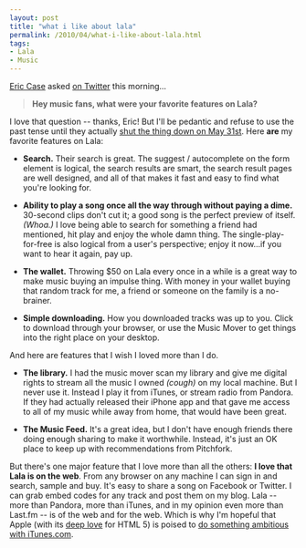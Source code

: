 ```yaml
---
layout: post
title: "what i like about lala"
permalink: /2010/04/what-i-like-about-lala.html
tags:
- Lala
- Music
---
```


[Eric Case](http://vedana.net/) asked [on Twitter](http://twitter.com/Case/status/13134564241) this morning...

> **Hey music fans, what were your favorite features on Lala?**

I love that question -- thanks, Eric! But I'll be pedantic and refuse to use the past tense until they actually [shut the thing down on May 31st](http://www.techmeme.com/100430/p6#a100430p6). Here **are** my favorite features on Lala:

*   **Search.** Their search is great. The suggest / autocomplete on the form element is logical, the search results are smart, the search result pages are well designed, and all of that makes it fast and easy to find what you're looking for.
    
*   **Ability to play a song once all the way through without paying a dime.** 30-second clips don't cut it; a good song is the perfect preview of itself. _(Whoa.)_ I love being able to search for something a friend had mentioned, hit play and enjoy the whole damn thing. The single-play-for-free is also logical from a user's perspective; enjoy it now...if you want to hear it again, pay up.
    
*   **The wallet.** Throwing $50 on Lala every once in a while is a great way to make music buying an impulse thing. With money in your wallet buying that random track for me, a friend or someone on the family is a no-brainer.
    
*   **Simple downloading.** How you downloaded tracks was up to you. Click to download through your browser, or use the Music Mover to get things into the right place on your desktop.
    

And here are features that I wish I loved more than I do.

*   **The library.** I had the music mover scan my library and give me digital rights to stream all the music I owned _(cough)_ on my local machine. But I never use it. Instead I play it from iTunes, or stream radio from Pandora. If they had actually released their iPhone app and that gave me access to all of my music while away from home, that would have been great.
    
*   **The Music Feed.** It's a great idea, but I don't have enough friends there doing enough sharing to make it worthwhile. Instead, it's just an OK place to keep up with recommendations from Pitchfork.
    

But there's one major feature that I love more than all the others: **I love that Lala is on the web**. From any browser on any machine I can sign in and search, sample and buy. It's easy to share a song on Facebook or Twitter. I can grab embed codes for any track and post them on my blog. Lala -- more than Pandora, more than iTunes, and in my opinion even more than Last.fm -- is of the web and for the web. Which is why I'm hopeful that Apple (with its [deep love](http://www.apple.com/hotnews/thoughts-on-flash/) for HTML 5) is poised to [do something ambitious with iTunes.com](http://www.sippey.com/2010/01/since-were-all-dreaming-about-new-apple-products.html).